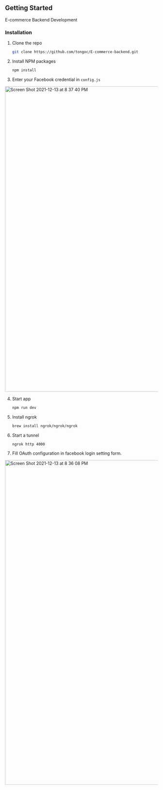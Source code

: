 
<!-- GETTING STARTED -->
## Getting Started

E-commerce Backend Development


### Installation

1. Clone the repo
   ```sh
   git clone https://github.com/tongoc/E-commerce-backend.git
   ```
2. Install NPM packages
   ```sh
   npm install
   ```

3. Enter your Facebook credential in `config.js`
<img width="1003" alt="Screen Shot 2021-12-13 at 8 37 40 PM" src="https://user-images.githubusercontent.com/8269003/145822440-a852e827-3fe9-49d2-be12-c057705d0b03.png">

4. Start app
     ```sh
   npm run dev
   ```
5. Install ngrok 
    ```sh
   brew install ngrok/ngrok/ngrok
   ```
6. Start a tunnel
    ```sh
    ngrok http 4000
    ```  
7. Fill OAuth configuration in facebook login setting form.
<img width="1066" alt="Screen Shot 2021-12-13 at 8 36 08 PM" src="https://user-images.githubusercontent.com/8269003/145822158-cfbae14d-ff47-4323-8948-85d555446d09.png">
